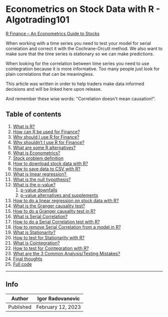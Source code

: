 # Econometrics on Stock Data with R - Algotrading101

[R Finance – An Econometrics Guide to Stocks](https://algotrading101.com/learn/r-finance-guide/)

When working with a time series you need to test your model for serial correlation and correct it with the Cochrane-Orcutt method. We also want to make sure that the time series is stationary so we can make predictions.

When looking for the correlation between time series you need to use cointegration because it is more informative. Too many people just look for plain correlations that can be meaningless.

This article was written in order to help traders make data informed decisions and will be linked here upon release.

And remember these wise words: "Correlation doesn't mean causation!".

## Table of contents

<ol><li><a href="https://algotrading101.com/learn/r-finance-guide/#what-is-r">What is R?</a></li><li><a href="https://algotrading101.com/learn/r-finance-guide/#r-finance">How can R be used for Finance?</a></li><li><a href="https://algotrading101.com/learn/r-finance-guide/#r-pros">Why should I use R for Finance?</a></li><li><a href="https://algotrading101.com/learn/r-finance-guide/#r-cons">Why shouldn’t I use R for Finance?</a></li><li><a href="https://algotrading101.com/learn/r-finance-guide/#r-alternatives">What are some R alternatives?</a></li><li><a href="https://algotrading101.com/learn/r-finance-guide/#econometrics">What is Econometrics?</a></li><li><a href="https://algotrading101.com/learn/r-finance-guide/#stock-problem">Stock problem definition</a></li><li><a href="https://algotrading101.com/learn/r-finance-guide/#stock-data">How to download stock data with R?</a></li><li><a href="https://algotrading101.com/learn/r-finance-guide/#r-csv">How to save data to CSV with R?</a></li><li><a href="https://algotrading101.com/learn/r-finance-guide/#linear-regression">What is linear regression?&nbsp;</a></li><li><a href="https://algotrading101.com/learn/r-finance-guide/#null-hypothesis">What is the null hypothesis?</a></li><li><a href="https://algotrading101.com/learn/r-finance-guide/#p-value">What is the p-value?</a><ol><li><a href="https://algotrading101.com/learn/r-finance-guide/#p-value-downfalls">p-value downfalls</a></li><li><a href="https://algotrading101.com/learn/r-finance-guide/#p-value-alternatives">p-value alternatives and supplements</a></li></ol></li><li><a href="https://algotrading101.com/learn/r-finance-guide/#reg">How to do a linear regression on stock data with R?</a></li><li><a href="https://algotrading101.com/learn/r-finance-guide/#granger-causality">What is the Granger causality test?</a></li><li><a href="https://algotrading101.com/learn/r-finance-guide/#granger-test">How to do a Granger causality test in R?</a></li><li><a href="https://algotrading101.com/learn/r-finance-guide/#serial-correlation">What is Serial Correlation?</a></li><li><a href="https://algotrading101.com/learn/r-finance-guide/#serial-corr-test">How to do a Serial Correlation test with R?</a></li><li><a href="https://algotrading101.com/learn/r-finance-guide/#remove-serial-corr">How to remove Serial Correlation from a model in R?</a></li><li><a href="https://algotrading101.com/learn/r-finance-guide/#stationarity">What is Stationarity?</a></li><li><a href="https://algotrading101.com/learn/r-finance-guide/#stationarity-test">How to test for Stationarity with R?</a></li><li><a href="https://algotrading101.com/learn/r-finance-guide/#cointegration">What is Cointegration?</a></li><li><a href="https://algotrading101.com/learn/r-finance-guide/#cointegration-test">How to test for Cointegration with R?</a></li><li><a href="https://algotrading101.com/learn/r-finance-guide/#common-mistakes">What are the 3 Common Analysis/Testing Mistakes?</a></li><li><a href="https://algotrading101.com/learn/r-finance-guide/#final-thoughts">Final thoughts</a></li><li><a href="https://algotrading101.com/learn/r-finance-guide/#full-code">Full code</a></li></ol>

----------
## Info

| Author | Igor Radovanovic
--- | ---
| Published | February 12, 2023
